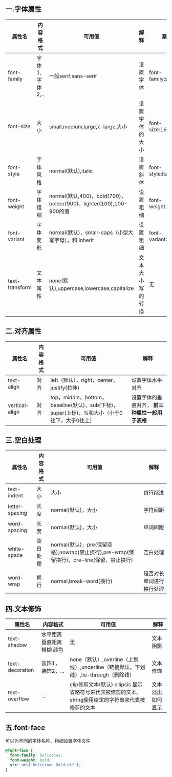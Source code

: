 ## 一.字体属性
|属性名|内容格式|可用值|解释|案例|
|----|-----|-----|-----|-----|
|font-family| 字体1,字体2,..| 一般serif,sans-serif| 设置字体| font-family:serif;|
|font-size| 大小| small,medium,large,x-large,大小 | 设置字体的大小| font-size:16px;|
|font-style| 字体风格| normal(默认),italic| 设置斜体| font-style:italic;|
|font-weight| 字体粗细| normal(默认,400)，bold(700)，bolder(900)，lighter(100),100-900的值| 设置粗细| font-weight:900;|
|font-variant| 字体变形| normal(默认)，small-caps（小型大写字母），和 inherit| 设置粗细| font-variant:normal;|
|text-transform| 文本属性| none(默认),uppercase,lowercase,capitalize| 文本大小写的转换 |无|

## 二.对齐属性
|属性名|内容格式|可用值|解释|
|----|-----|-----|-----|
|text-aligh| 对齐| left（默认），right，center，justify(拉伸)| 设置字体水平对齐|
|vertical-align| 对齐| top，middle，bottom，baseline(默认)，sub(下标)，super(上标)，%和大小（小于0往下，大于0往上）| 设置字体的垂直对齐， **前三种属性一般用于表格** |

## 三.空白处理
|属性名|内容格式|可用值|解释|
|----|-----|-----|-----|
|text-indent| 大小| 大小| 首行缩进|
|letter-spacing| 长度| normal(默认)，大小| 字符间距|
|word-spacing| 长度| normal(默认)，大小| 单词间距|
|white-space| 空白处理| normal(默认)，pre(保留空格),nowrap(禁止换行),pre-wrap(保留换行)，pre-line(保留，禁止换行)| 空白处理|
|word-wrap| 换行| normal,break-word(换行)| 是否对长单词进行换行处理|

## 四.文本修饰
|属性名|内容格式|可用值|解释|
|----|-----|-----|-----|
|text-shadow| 水平距离 垂直距离 模糊 颜色| 无| 文本阴影|
|text-decoration| 装饰1，装饰2，...| none（默认）,overline（上划线）,underline（链接默认，下划线）,lie-through（删除线）| 文本修饰|
|text-overflow| ...| clip修剪文本(默认) ellipsis	显示省略符号来代表被修剪的文本。 string使用给定的字符串来代表被修剪的文本| 文本溢出如何显示|

## 五.font-face
可以为不同的字体名称、粗细设置字体文件
```CSS
@font-face { 
  font-family: Delicious; 
  font-weight: bold; 
  src: url('Delicious-Bold.otf'); 
}
```